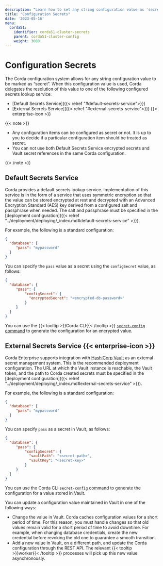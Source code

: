 ```yaml
---
description: "Learn how to set any string configuration value as 'secret'."
title: "Configuration Secrets"
date: '2023-05-16'
menu:
  corda51:
    identifier: corda51-cluster-secrets
    parent: corda51-cluster-config
    weight: 3000
---
```


# Configuration Secrets

The Corda configuration system allows for any string configuration value to be marked as “secret”. When this configuration value is used, Corda delegates the resolution of this value to one of the following configured secrets lookup service:

* [Default Secrets Service]({{< relref "#default-secrets-service">}})
* [External Secrets Service]({{< relref "#external-secrets-service">}}) {{< enterprise-icon >}}

{{< note >}}

* Any configuration items can be configured as secret or not. It is up to you to decide if a particular configuration item should be treated as secret.
* You can not use both Default Secrets Service encrypted secrets and Vault secret references in the same Corda configuration.

{{< /note >}}

## Default Secrets Service

Corda provides a default secrets lookup service. Implementation of this service is in the form of a service that uses symmetric encryption so that the value can be stored encrypted at rest and decrypted with an Advanced Encryption Standard (AES) key derived from a configured salt and passphrase when needed. The salt and passphrase must be specified in the [deployment configuration]({{< relref "../deployment/deploying/_index.md#default-secrets-service" >}}).

For example, the following is a standard configuration:

```json
{
  "database": {
     "pass": "mypassword"
  }
}
```

You can specify the `pass` value as a secret using the `configSecret` value, as follows:

```json
{
  "database": {
     "pass": {
         "configSecret": {
           "encryptedSecret": "<encrypted-db-password>"
         }
     }
  }
}
```

You can use the {{< tooltip >}}Corda CLI{{< /tooltip >}} <a href = "../../reference/corda-cli/secret-config.md">`secret-config` command</a> to generate the configuration for an encrypted value.

## External Secrets Service {{< enterprise-icon >}}

Corda Enterprise supports integration with [HashiCorp Vault](https://www.vaultproject.io/) as an external secret management system. This is the recommended deployment configuration. The URL at which the Vault instance is reachable, the Vault token, and the path to Corda created secrets must be specified in the [deployment configuration]({{< relref "../deployment/deploying/_index.md#external-secrets-service" >}}).

For example, the following is a standard configuration:

```json
{
  "database": {
     "pass": "mypassword"
  }
}
```

You can specify `pass` as a secret in Vault, as follows:

```json
{
  "database": {
     "pass": {
         "configSecret": {
           "vaultPath": "<secret-path>",
           "vaultKey": "<secret-key>"
         }
     }
  }
}
```

You can use the Corda CLI <a href = "../../reference/corda-cli/secret-config.md">`secret-config` command</a> to generate the configuration for a value stored in Vault.

You can update a configuration value maintained in Vault in one of the following ways:

* Change the value in Vault. Corda caches configuration values for a short period of time. For this reason, you must handle changes so that old values remain valid for a short period of time to avoid downtime. For example, when changing database credentials, create the new credential before revoking the old one to guarantee a smooth transition.
* Add a new value in Vault, on a different path, and update the Corda configuration through the REST API. The relevant {{< tooltip >}}worker{{< /tooltip >}} processes will pick up this new value asynchronously.
